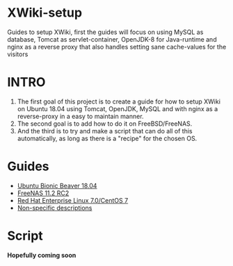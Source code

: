 # XWiki-setup

Guides to setup XWiki, first the guides will focus on using MySQL as database, Tomcat as servlet-container, OpenJDK-8 for Java-runtime and nginx as a reverse proxy that also handles setting sane cache-values for the visitors


# INTRO

1. The first goal of this project is to create a guide for how to setup XWiki on Ubuntu 18.04 using Tomcat, OpenJDK, MySQL and with nginx as a reverse-proxy in a easy to maintain manner.
1. The second goal is to add how to do it on FreeBSD/FreeNAS.
1. And the third is to try and make a script that can do all of this automatically, as long as there is a "recipe" for the chosen OS.

# Guides

- [Ubuntu Bionic Beaver 18.04](Debian/Ubuntu-Bionic_Beaver.18.04.md)
- [FreeNAS 11.2 RC2](FreeBSD/FreeNAS_11.2-RC2.md)
- [Red Hat Enterprise Linux 7.0/CentOS 7](RHEL/readme.md)
- [Non-specific descriptions](non-specific/README.md)

# Script

**Hopefully coming soon**

